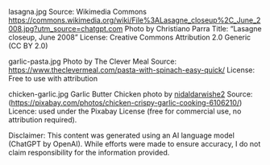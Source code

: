 lasagna.jpg
Source: Wikimedia Commons https://commons.wikimedia.org/wiki/File%3ALasagne_closeup%2C_June_2008.jpg?utm_source=chatgpt.com
Photo by Christiano Parra
Title: “Lasagne closeup, June 2008”
License: Creative Commons Attribution 2.0 Generic (CC BY 2.0)


garlic-pasta.jpg
Photo by The Clever Meal
Source: https://www.theclevermeal.com/pasta-with-spinach-easy-quick/
License: Free to use with attribution 


chicken-garlic.jpg
Garlic Butter Chicken 
photo by [nidaldarwishe2](https://pixabay.com/users/nidaldarwishe2-23173638/) 
Source:(https://pixabay.com/photos/chicken-crispy-garlic-cooking-6106210/)
Licence: used under the Pixabay License (free for commercial use, no attribution required).



Disclaimer: This content was generated using an AI language model (ChatGPT by OpenAI). While efforts were made to ensure accuracy, I do not claim responsibility for the information provided.
